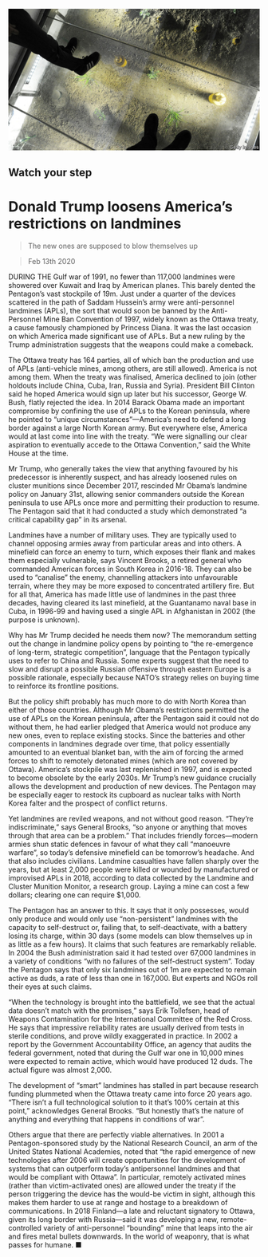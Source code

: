 ![](./images/20200215_USP003.jpg)

## Watch your step

# Donald Trump loosens America’s restrictions on landmines

> The new ones are supposed to blow themselves up

> Feb 13th 2020

DURING THE Gulf war of 1991, no fewer than 117,000 landmines were showered over Kuwait and Iraq by American planes. This barely dented the Pentagon’s vast stockpile of 19m. Just under a quarter of the devices scattered in the path of Saddam Hussein’s army were anti-personnel landmines (APLs), the sort that would soon be banned by the Anti-Personnel Mine Ban Convention of 1997, widely known as the Ottawa treaty, a cause famously championed by Princess Diana. It was the last occasion on which America made significant use of APLs. But a new ruling by the Trump administration suggests that the weapons could make a comeback.

The Ottawa treaty has 164 parties, all of which ban the production and use of APLs (anti-vehicle mines, among others, are still allowed). America is not among them. When the treaty was finalised, America declined to join (other holdouts include China, Cuba, Iran, Russia and Syria). President Bill Clinton said he hoped America would sign up later but his successor, George W. Bush, flatly rejected the idea. In 2014 Barack Obama made an important compromise by confining the use of APLs to the Korean peninsula, where he pointed to “unique circumstances”—America’s need to defend a long border against a large North Korean army. But everywhere else, America would at last come into line with the treaty. “We were signalling our clear aspiration to eventually accede to the Ottawa Convention,” said the White House at the time.

Mr Trump, who generally takes the view that anything favoured by his predecessor is inherently suspect, and has already loosened rules on cluster munitions since December 2017, rescinded Mr Obama’s landmine policy on January 31st, allowing senior commanders outside the Korean peninsula to use APLs once more and permitting their production to resume. The Pentagon said that it had conducted a study which demonstrated “a critical capability gap” in its arsenal.

Landmines have a number of military uses. They are typically used to channel opposing armies away from particular areas and into others. A minefield can force an enemy to turn, which exposes their flank and makes them especially vulnerable, says Vincent Brooks, a retired general who commanded American forces in South Korea in 2016-18. They can also be used to “canalise” the enemy, channelling attackers into unfavourable terrain, where they may be more exposed to concentrated artillery fire. But for all that, America has made little use of landmines in the past three decades, having cleared its last minefield, at the Guantanamo naval base in Cuba, in 1996-99 and having used a single APL in Afghanistan in 2002 (the purpose is unknown).

Why has Mr Trump decided he needs them now? The memorandum setting out the change in landmine policy opens by pointing to “the re-emergence of long-term, strategic competition”, language that the Pentagon typically uses to refer to China and Russia. Some experts suggest that the need to slow and disrupt a possible Russian offensive through eastern Europe is a possible rationale, especially because NATO’s strategy relies on buying time to reinforce its frontline positions.

But the policy shift probably has much more to do with North Korea than either of those countries. Although Mr Obama’s restrictions permitted the use of APLs on the Korean peninsula, after the Pentagon said it could not do without them, he had earlier pledged that America would not produce any new ones, even to replace existing stocks. Since the batteries and other components in landmines degrade over time, that policy essentially amounted to an eventual blanket ban, with the aim of forcing the armed forces to shift to remotely detonated mines (which are not covered by Ottawa). America’s stockpile was last replenished in 1997, and is expected to become obsolete by the early 2030s. Mr Trump’s new guidance crucially allows the development and production of new devices. The Pentagon may be especially eager to restock its cupboard as nuclear talks with North Korea falter and the prospect of conflict returns.

Yet landmines are reviled weapons, and not without good reason. “They’re indiscriminate,” says General Brooks, “so anyone or anything that moves through that area can be a problem.” That includes friendly forces—modern armies shun static defences in favour of what they call “manoeuvre warfare”, so today’s defensive minefield can be tomorrow’s headache. And that also includes civilians. Landmine casualties have fallen sharply over the years, but at least 2,000 people were killed or wounded by manufactured or improvised APLs in 2018, according to data collected by the Landmine and Cluster Munition Monitor, a research group. Laying a mine can cost a few dollars; clearing one can require $1,000.

The Pentagon has an answer to this. It says that it only possesses, would only produce and would only use “non-persistent” landmines with the capacity to self-destruct or, failing that, to self-deactivate, with a battery losing its charge, within 30 days (some models can blow themselves up in as little as a few hours). It claims that such features are remarkably reliable. In 2004 the Bush administration said it had tested over 67,000 landmines in a variety of conditions “with no failures of the self-destruct system”. Today the Pentagon says that only six landmines out of 1m are expected to remain active as duds, a rate of less than one in 167,000. But experts and NGOs roll their eyes at such claims.

“When the technology is brought into the battlefield, we see that the actual data doesn’t match with the promises,” says Erik Tollefsen, head of Weapons Contamination for the International Committee of the Red Cross. He says that impressive reliability rates are usually derived from tests in sterile conditions, and prove wildly exaggerated in practice. In 2002 a report by the Government Accountability Office, an agency that audits the federal government, noted that during the Gulf war one in 10,000 mines were expected to remain active, which would have produced 12 duds. The actual figure was almost 2,000.

The development of “smart” landmines has stalled in part because research funding plummeted when the Ottawa treaty came into force 20 years ago. “There isn’t a full technological solution to it that’s 100% certain at this point,” acknowledges General Brooks. “But honestly that’s the nature of anything and everything that happens in conditions of war”.

Others argue that there are perfectly viable alternatives. In 2001 a Pentagon-sponsored study by the National Research Council, an arm of the United States National Academies, noted that “the rapid emergence of new technologies after 2006 will create opportunities for the development of systems that can outperform today’s antipersonnel landmines and that would be compliant with Ottawa”. In particular, remotely activated mines (rather than victim-activated ones) are allowed under the treaty if the person triggering the device has the would-be victim in sight, although this makes them harder to use at range and hostage to a breakdown of communications. In 2018 Finland—a late and reluctant signatory to Ottawa, given its long border with Russia—said it was developing a new, remote-controlled variety of anti-personnel “bounding” mine that leaps into the air and fires metal bullets downwards. In the world of weaponry, that is what passes for humane. ■
